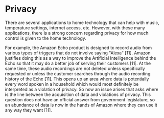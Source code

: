 # Privacy
There are several applications to home technology that can help with music, temperature settings, internet access, etc. However, with these many applications, there is a strong concern regarding privacy for how much control is given to the home technology.

For example, the Amazon Echo product is designed to record audio from various types of triggers that do not involve saying "Alexa" [11]. Amazon justifies doing this as a way to improve the Artificial Intelligence behind the Echo so that it may do a better job of serving their customers [11]. At the same time, these audio recordings are not deleted unless specifically requested or unless the customer searches through the audio recording history of the Echo [11]. This opens up an area where data is potentially every word spoken in a household which would most definitely be interpreted as a violation of privacy. So now an issue arises that asks where is the line between the acquisition of data and violations of privacy. This question does not have an official answer from government legislature, so an abundance of data is now in the hands of Amazon where they can use it any way they want [11]. 
